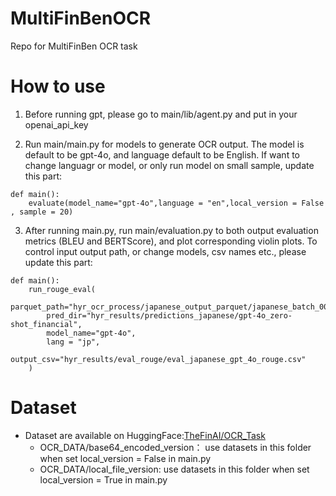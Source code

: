 # MultiFinBenOCR
Repo for MultiFinBen OCR task


# How to use 
1. Before running gpt, please go to main/lib/agent.py and put in your openai_api_key
   
3. Run main/main.py for models to generate OCR output. 
The model is default to be gpt-4o, and language default to be English. If want to change languagr or model, or only run model on small sample, update this part:
```
def main():
    evaluate(model_name="gpt-4o",language = "en",local_version = False , sample = 20)
```

3. After running main.py, run main/evaluation.py to both output evaluation metrics (BLEU and BERTScore), and plot corresponding violin plots. 
To control input output path, or change models, csv names etc., please update this part:
```
def main():
    run_rouge_eval(
        parquet_path="hyr_ocr_process/japanese_output_parquet/japanese_batch_0000.parquet",
        pred_dir="hyr_results/predictions_japanese/gpt-4o_zero-shot_financial",
        model_name="gpt-4o",
        lang = "jp",
        output_csv="hyr_results/eval_rouge/eval_japanese_gpt_4o_rouge.csv"
    )
```

# Dataset
- Dataset are available on HuggingFace:[TheFinAI/OCR_Task](https://huggingface.co/datasets/TheFinAI/OCR_Task)
   - OCR_DATA/base64_encoded_version： use datasets in this folder when set local_version = False in main.py
   - OCR_DATA/local_file_version: use datasets in this folder when set local_version = True in main.py
